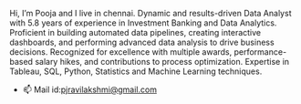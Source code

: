  Hi, I’m Pooja and I live in chennai.
Dynamic and results-driven Data Analyst with 5.8 years of experience in Investment Banking and Data Analytics. Proficient in building automated data pipelines, creating interactive dashboards, and performing advanced data analysis to drive business decisions. Recognized for excellence with multiple awards, performance-based salary hikes, and contributions to process optimization. Expertise in Tableau, SQL, Python, Statistics and Machine Learning techniques.
- 📫 Mail id:pjravilakshmi@gmail.com

